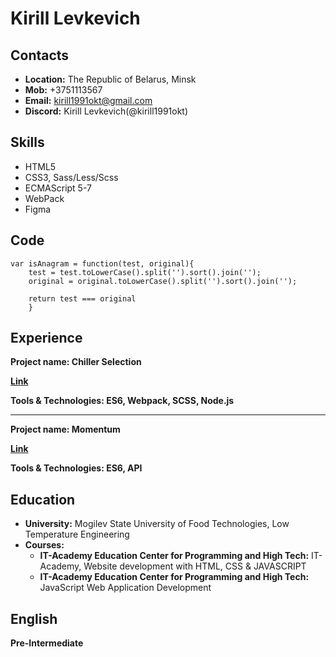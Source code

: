 # **Kirill Levkevich**

## **Contacts**

- **Location:** The Republic of Belarus, Minsk
- **Mob:** +3751113567
- **Email:** kirill1991okt@gmail.com
- **Discord:** Kirill Levkevich(@kirill1991okt)

## **Skills**

- HTML5
- CSS3, Sass/Less/Scss
- ECMAScript 5-7
- WebPack
- Figma

## **Code**

```
var isAnagram = function(test, original){
    test = test.toLowerCase().split('').sort().join('');
    original = original.toLowerCase().split('').sort().join('');

    return test === original
    }
```

## **Experience**

**Project name: Chiller Selection**

**[Link](https://github.com/kirill1991okt/Chiller_Select)**

**Tools & Technologies: ES6, Webpack, SCSS, Node.js**

---

**Project name: Momentum**

**[Link](https://github.com/rolling-scopes-school/kirill1991okt-JS2020Q3/tree/momentum/momentum)**

**Tools & Technologies: ES6, API**

## **Education**

- **University:** Mogilev State University of Food Technologies, Low Temperature Engineering
- **Courses:**
  - **IT-Academy Education Center for Programming and High Tech:** IT-Academy, Website development with HTML, CSS & JAVASCRIPT
  - **IT-Academy Education Center for Programming and High Tech:** JavaScript Web Application Development

## **English**

**Pre-Intermediate**
